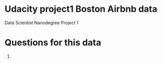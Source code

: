 # Udacity project1 Boston Airbnb data
Data Scientist Nanodegree Project 1

# Questions for this data
1. 
